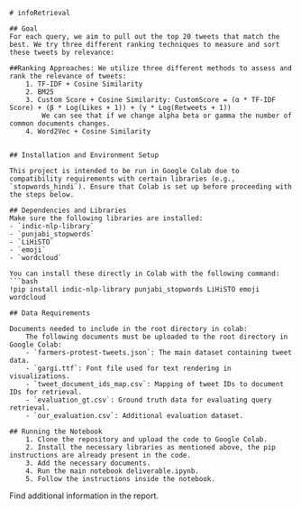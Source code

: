     # infoRetrieval

    ## Goal
    For each query, we aim to pull out the top 20 tweets that match the best. We try three different ranking techniques to measure and sort these tweets by relevance:

    ##Ranking Approaches: We utilize three different methods to assess and rank the relevance of tweets:
        1. TF-IDF + Cosine Similarity
        2. BM25
        3. Custom Score + Cosine Similarity: CustomScore = (α * TF-IDF Score) + (β * Log(Likes + 1)) + (γ * Log(Retweets + 1))
            We can see that if we change alpha beta or gamma the number of common documents changes.
        4. Word2Vec + Cosine Similarity


    ## Installation and Environment Setup

    This project is intended to be run in Google Colab due to compatibility requirements with certain libraries (e.g., `stopwords_hindi`). Ensure that Colab is set up before proceeding with the steps below.

    ## Dependencies and Libraries
    Make sure the following libraries are installed:
    - `indic-nlp-library`
    - `punjabi_stopwords`
    - `LiHiSTO`
    - `emoji`
    - `wordcloud`

    You can install these directly in Colab with the following command:
    ```bash
    !pip install indic-nlp-library punjabi_stopwords LiHiSTO emoji wordcloud

    ## Data Requirements

    Documents needed to include in the root directory in colab:
        The following documents must be uploaded to the root directory in Google Colab:
        - `farmers-protest-tweets.json`: The main dataset containing tweet data.
        - `gargi.ttf`: Font file used for text rendering in visualizations.
        - `tweet_document_ids_map.csv`: Mapping of tweet IDs to document IDs for retrieval.
        - `evaluation_gt.csv`: Ground truth data for evaluating query retrieval.
        - `our_evaluation.csv`: Additional evaluation dataset.

    ## Running the Notebook
        1. Clone the repository and upload the code to Google Colab.
        2. Install the necessary libraries as mentioned above, the pip instructions are already present in the code.
        3. Add the necessary documents.
        4. Run the main notebook deliverable.ipynb.
        5. Follow the instructions inside the notebook.



Find additional information in the report.